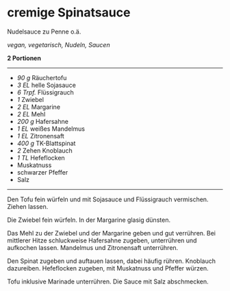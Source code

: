 # cremige Spinatsauce

Nudelsauce zu Penne o.ä.

*vegan, vegetarisch, Nudeln, Saucen*

**2 Portionen**

---

- *90 g* Räuchertofu
- *3 EL* helle Sojasauce
- *6 Trpf.* Flüssigrauch
- *1* Zwiebel
- *2 EL* Margarine
- *2 EL* Mehl
- *200 g* Hafersahne
- *1 EL* weißes Mandelmus
- *1 EL* Zitronensaft
- *400 g* TK-Blattspinat
- *2* Zehen Knoblauch
- *1 TL* Hefeflocken
- Muskatnuss
- schwarzer Pfeffer
- Salz

---

Den Tofu fein würfeln und mit Sojasauce und Flüssigrauch vermischen. Ziehen lassen.

Die Zwiebel fein würfeln. In der Margarine glasig dünsten.

Das Mehl zu der Zwiebel und der Margarine geben und gut verrühren. Bei mittlerer Hitze schluckweise Hafersahne zugeben, unterrühren und aufkochen lassen. Mandelmus und Zitronensaft unterrühren.

Den Spinat zugeben und auftauen lassen, dabei häufig rühren. Knoblauch dazureiben. Hefeflocken zugeben, mit Muskatnuss und Pfeffer würzen.

Tofu inklusive Marinade unterrühren. Die Sauce mit Salz abschmecken.

